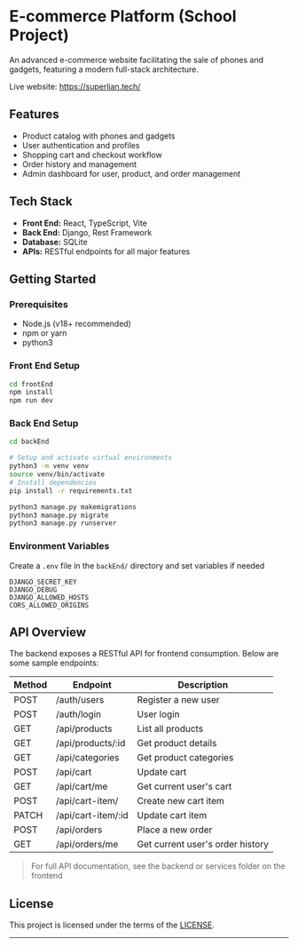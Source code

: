 # E-commerce Platform (School Project)

An advanced e-commerce website facilitating the sale of phones and gadgets, featuring a modern full-stack architecture.

Live website: https://superlian.tech/ 

## Features

- Product catalog with phones and gadgets
- User authentication and profiles
- Shopping cart and checkout workflow
- Order history and management
- Admin dashboard for user, product, and order management

## Tech Stack

- **Front End:** React, TypeScript, Vite
- **Back End:** Django, Rest Framework
- **Database:** SQLite
- **APIs:** RESTful endpoints for all major features


## Getting Started

### Prerequisites

- Node.js (v18+ recommended)
- npm or yarn
- python3

### Front End Setup

```bash
cd frontEnd
npm install
npm run dev
```

### Back End Setup

```bash
cd backEnd

# Setup and activate virtual environments
python3 -m venv venv
source venv/bin/activate
# Install dependencies
pip install -r requirements.txt

python3 manage.py makemigrations
python3 manage.py migrate
python3 manage.py runserver
```

### Environment Variables

Create a `.env` file in the `backEnd/` directory and set variables if needed

```
DJANGO_SECRET_KEY
DJANGO_DEBUG
DJANGO_ALLOWED_HOSTS
CORS_ALLOWED_ORIGINS
```

## API Overview

The backend exposes a RESTful API for frontend consumption. Below are some sample endpoints:

| Method | Endpoint               | Description                        |
|--------|------------------------|------------------------------------|
| POST   | /auth/users            | Register a new user                |
| POST   | /auth/login            | User login                         |
| GET    | /api/products          | List all products                  |
| GET    | /api/products/:id      | Get product details                |
| GET    | /api/categories        | Get product categories             |
| POST   | /api/cart              | Update cart                        |
| GET    | /api/cart/me           | Get current user's cart            |
| POST   | /api/cart-item/        | Create new cart item               |
| PATCH  | /api/cart-item/:id     | Update cart item                   |
| POST   | /api/orders            | Place a new order                  |
| GET    | /api/orders/me         | Get current user's order history   |

> For full API documentation, see the backend or services folder on the frontend


## License

This project is licensed under the terms of the [LICENSE](LICENSE).

---

